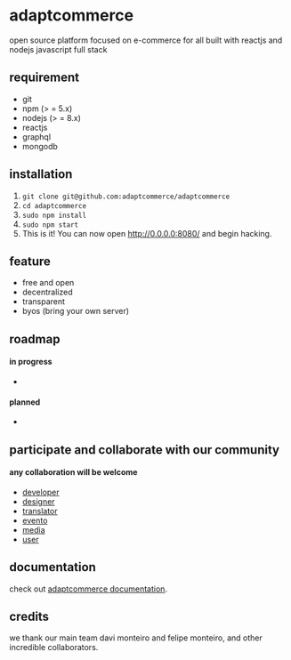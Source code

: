 # adaptcommerce
open source platform focused on e-commerce for all
built with reactjs and nodejs
javascript full stack 

## requirement

- git
- npm (> = 5.x)
- nodejs (> = 8.x)
- reactjs
- graphql
- mongodb

## installation

1.  `git clone git@github.com:adaptcommerce/adaptcommerce`
2.  `cd adaptcommerce` 
3.  `sudo npm install`
3.  `sudo npm start`
4.   This is it! You can now open http://0.0.0.0:8080/ and begin hacking.

## feature
- free and open
- decentralized
- transparent
- byos (bring your own server)

## roadmap

#### in progress
- 

#### planned
- 

## participate and collaborate with our community

#### any collaboration will be welcome

- [developer](link)
- [designer](link)
- [translator](link)
- [evento](link)
- [media](link)
- [user](link)

## documentation
check out [adaptcommerce documentation](link).

## credits
we thank our main team davi monteiro and felipe monteiro, and other incredible collaborators.
